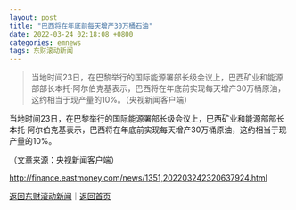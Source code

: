 ```yaml
---
layout: post
title: "巴西将在年底前每天增产30万桶石油"
date: 2022-03-24 02:18:08 +0800
categories: emnews
tags: 东财滚动新闻
---
```

> 当地时间23日，在巴黎举行的国际能源署部长级会议上，巴西矿业和能源部部长本托·阿尔伯克基表示，巴西将在年底前实现每天增产30万桶原油，这约相当于现产量的10%。（央视新闻客户端）

<p>当地时间23日，在巴黎举行的国际能源署部长级会议上，巴西矿业和能源部部长本托·阿尔伯克基表示，巴西将在年底前实现每天增产30万桶原油，这约相当于现产量的10%。</p><p class="em_media">（文章来源：央视新闻客户端）</p>

<http://finance.eastmoney.com/news/1351,202203242320637924.html>

[返回东财滚动新闻](//finews.withounder.com/emnews/)｜[返回首页](//finews.withounder.com/)